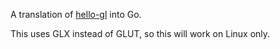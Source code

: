 A translation of [hello-gl](https://github.com/jckarter/hello-gl) into Go.

This uses GLX instead of GLUT, so this will work on Linux only.
